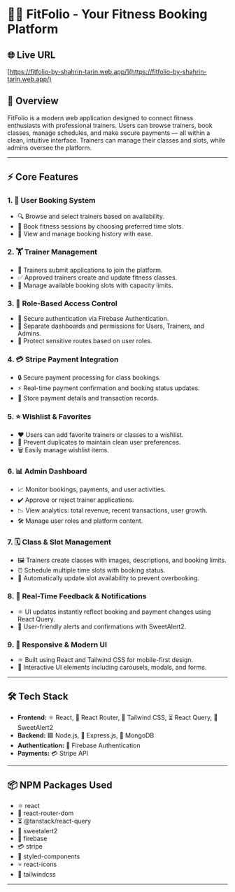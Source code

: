 # 🏋️‍♂️ FitFolio - Your Fitness Booking Platform

## 🌐 Live URL
[https://fitfolio-by-shahrin-tarin.web.app/](https://fitfolio-by-shahrin-tarin.web.app/)

## 📖 Overview
FitFolio is a modern web application designed to connect fitness enthusiasts with professional trainers. Users can browse trainers, book classes, manage schedules, and make secure payments — all within a clean, intuitive interface. Trainers can manage their classes and slots, while admins oversee the platform.

---

## ⚡ Core Features

### 1. 👤 User Booking System
- 🔍 Browse and select trainers based on availability.
- 📅 Book fitness sessions by choosing preferred time slots.
- 📜 View and manage booking history with ease.

### 2. 🏋️ Trainer Management
- 📝 Trainers submit applications to join the platform.
- ✅ Approved trainers create and update fitness classes.
- 📆 Manage available booking slots with capacity limits.

### 3. 🔐 Role-Based Access Control
- 🔑 Secure authentication via Firebase Authentication.
- 👥 Separate dashboards and permissions for Users, Trainers, and Admins.
- 🚫 Protect sensitive routes based on user roles.

### 4. 💳 Stripe Payment Integration
- 🔒 Secure payment processing for class bookings.
- ⚡ Real-time payment confirmation and booking status updates.
- 💾 Store payment details and transaction records.

### 5. ⭐ Wishlist & Favorites
- ❤️ Users can add favorite trainers or classes to a wishlist.
- 🚫 Prevent duplicates to maintain clean user preferences.
- 🗑️ Easily manage wishlist items.

### 6. 📊 Admin Dashboard
- 📈 Monitor bookings, payments, and user activities.
- ✔️ Approve or reject trainer applications.
- 📉 View analytics: total revenue, recent transactions, user growth.
- 🛠️ Manage user roles and platform content.

### 7. 🗓️ Class & Slot Management
- 🖼️ Trainers create classes with images, descriptions, and booking limits.
- ⏰ Schedule multiple time slots with booking status.
- 🔄 Automatically update slot availability to prevent overbooking.

### 8. 🔔 Real-Time Feedback & Notifications
- ⚛️ UI updates instantly reflect booking and payment changes using React Query.
- 🎉 User-friendly alerts and confirmations with SweetAlert2.

### 9. 📱 Responsive & Modern UI
- ⚛️ Built using React and Tailwind CSS for mobile-first design.
- 🎨 Interactive UI elements including carousels, modals, and forms.

---

## 🛠️ Tech Stack

- **Frontend:** ⚛️ React, 🧭 React Router, 🎨 Tailwind CSS, ⏳ React Query, 🔔 SweetAlert2  
- **Backend:** 🟩 Node.js, 🚂 Express.js, 🍃 MongoDB  
- **Authentication:** 🔑 Firebase Authentication  
- **Payments:** 💳 Stripe API  

---

## 📦 NPM Packages Used

- ⚛️ react  
- 🧭 react-router-dom  
- ⏳ @tanstack/react-query  
- 🔔 sweetalert2  
- 🔑 firebase  
- 💳 stripe  
- 🎨 styled-components  
- ⭐ react-icons  
- 🎨 tailwindcss  

---
